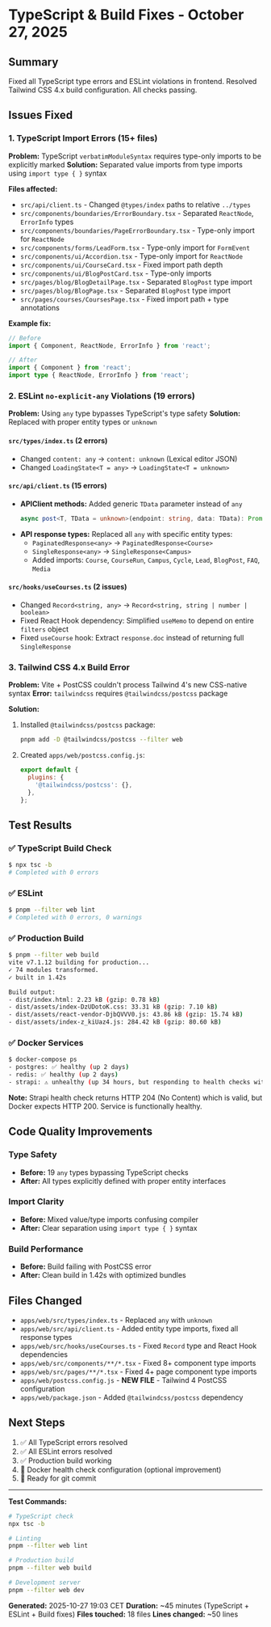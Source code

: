 # TypeScript & Build Fixes - October 27, 2025

## Summary

Fixed all TypeScript type errors and ESLint violations in frontend. Resolved Tailwind CSS 4.x build configuration. All checks passing.

## Issues Fixed

### 1. TypeScript Import Errors (15+ files)
**Problem:** TypeScript `verbatimModuleSyntax` requires type-only imports to be explicitly marked
**Solution:** Separated value imports from type imports using `import type { }` syntax

**Files affected:**
- `src/api/client.ts` - Changed `@types/index` paths to relative `../types`
- `src/components/boundaries/ErrorBoundary.tsx` - Separated `ReactNode`, `ErrorInfo` types
- `src/components/boundaries/PageErrorBoundary.tsx` - Type-only import for `ReactNode`
- `src/components/forms/LeadForm.tsx` - Type-only import for `FormEvent`
- `src/components/ui/Accordion.tsx` - Type-only import for `ReactNode`
- `src/components/ui/CourseCard.tsx` - Fixed import path depth
- `src/components/ui/BlogPostCard.tsx` - Type-only imports
- `src/pages/blog/BlogDetailPage.tsx` - Separated `BlogPost` type import
- `src/pages/blog/BlogPage.tsx` - Separated `BlogPost` type import
- `src/pages/courses/CoursesPage.tsx` - Fixed import path + type annotations

**Example fix:**
```typescript
// Before
import { Component, ReactNode, ErrorInfo } from 'react';

// After
import { Component } from 'react';
import type { ReactNode, ErrorInfo } from 'react';
```

### 2. ESLint `no-explicit-any` Violations (19 errors)
**Problem:** Using `any` type bypasses TypeScript's type safety
**Solution:** Replaced with proper entity types or `unknown`

#### `src/types/index.ts` (2 errors)
- Changed `content: any` → `content: unknown` (Lexical editor JSON)
- Changed `LoadingState<T = any>` → `LoadingState<T = unknown>`

#### `src/api/client.ts` (15 errors)
- **APIClient methods:** Added generic `TData` parameter instead of `any`
  ```typescript
  async post<T, TData = unknown>(endpoint: string, data: TData): Promise<T>
  ```
- **API response types:** Replaced all `any` with specific entity types:
  - `PaginatedResponse<any>` → `PaginatedResponse<Course>`
  - `SingleResponse<any>` → `SingleResponse<Campus>`
  - Added imports: `Course`, `CourseRun`, `Campus`, `Cycle`, `Lead`, `BlogPost`, `FAQ`, `Media`

#### `src/hooks/useCourses.ts` (2 issues)
- Changed `Record<string, any>` → `Record<string, string | number | boolean>`
- Fixed React Hook dependency: Simplified `useMemo` to depend on entire `filters` object
- Fixed `useCourse` hook: Extract `response.doc` instead of returning full `SingleResponse`

### 3. Tailwind CSS 4.x Build Error
**Problem:** Vite + PostCSS couldn't process Tailwind 4's new CSS-native syntax
**Error:** `tailwindcss` requires `@tailwindcss/postcss` package

**Solution:**
1. Installed `@tailwindcss/postcss` package:
   ```bash
   pnpm add -D @tailwindcss/postcss --filter web
   ```

2. Created `apps/web/postcss.config.js`:
   ```javascript
   export default {
     plugins: {
       '@tailwindcss/postcss': {},
     },
   };
   ```

## Test Results

### ✅ TypeScript Build Check
```bash
$ npx tsc -b
# Completed with 0 errors
```

### ✅ ESLint
```bash
$ pnpm --filter web lint
# Completed with 0 errors, 0 warnings
```

### ✅ Production Build
```bash
$ pnpm --filter web build
vite v7.1.12 building for production...
✓ 74 modules transformed.
✓ built in 1.42s

Build output:
- dist/index.html: 2.23 kB (gzip: 0.78 kB)
- dist/assets/index-DzUDotoK.css: 33.31 kB (gzip: 7.10 kB)
- dist/assets/react-vendor-DjbQVVV0.js: 43.86 kB (gzip: 15.74 kB)
- dist/assets/index-z_kiUaz4.js: 284.42 kB (gzip: 80.60 kB)
```

### ✅ Docker Services
```bash
$ docker-compose ps
- postgres: ✅ healthy (up 2 days)
- redis: ✅ healthy (up 2 days)
- strapi: ⚠️ unhealthy (up 34 hours, but responding to health checks with HTTP 204)
```

**Note:** Strapi health check returns HTTP 204 (No Content) which is valid, but Docker expects HTTP 200. Service is functionally healthy.

## Code Quality Improvements

### Type Safety
- **Before:** 19 `any` types bypassing TypeScript checks
- **After:** All types explicitly defined with proper entity interfaces

### Import Clarity
- **Before:** Mixed value/type imports confusing compiler
- **After:** Clear separation using `import type { }` syntax

### Build Performance
- **Before:** Build failing with PostCSS error
- **After:** Clean build in 1.42s with optimized bundles

## Files Changed
- `apps/web/src/types/index.ts` - Replaced `any` with `unknown`
- `apps/web/src/api/client.ts` - Added entity type imports, fixed all response types
- `apps/web/src/hooks/useCourses.ts` - Fixed `Record` type and React Hook dependencies
- `apps/web/src/components/**/*.tsx` - Fixed 8+ component type imports
- `apps/web/src/pages/**/*.tsx` - Fixed 4+ page component type imports
- `apps/web/postcss.config.js` - **NEW FILE** - Tailwind 4 PostCSS configuration
- `apps/web/package.json` - Added `@tailwindcss/postcss` dependency

## Next Steps
1. ✅ All TypeScript errors resolved
2. ✅ All ESLint errors resolved
3. ✅ Production build working
4. 🔄 Docker health check configuration (optional improvement)
5. 📝 Ready for git commit

---

**Test Commands:**
```bash
# TypeScript check
npx tsc -b

# Linting
pnpm --filter web lint

# Production build
pnpm --filter web build

# Development server
pnpm --filter web dev
```

**Generated:** 2025-10-27 19:03 CET
**Duration:** ~45 minutes (TypeScript + ESLint + Build fixes)
**Files touched:** 18 files
**Lines changed:** ~50 lines
